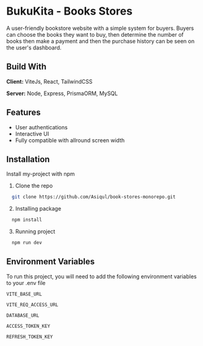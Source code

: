 
# BukuKita - Books Stores


A user-friendly bookstore website with a simple system for buyers.
Buyers can choose the books they want to buy, then determine the number of books then make a payment and then the purchase history can be seen on the user's dashboard.


## Build With

**Client:** ViteJs, React, TailwindCSS

**Server:** Node, Express, PrismaORM, MySQL


## Features

- User authentications
- Interactive UI
- Fully compatible with allround screen width



## Installation

Install my-project with npm

1. Clone the repo
```bash
  git clone https://github.com/Asiqul/book-stores-monorepo.git
```
    
2. Installing package
```bash
  npm install
```

3. Running project
```bash
  npm run dev
```

## Environment Variables

To run this project, you will need to add the following environment variables to your .env file

`VITE_BASE_URL`

`VITE_REQ_ACCESS_URL`

`DATABASE_URL`

`ACCESS_TOKEN_KEY`

`REFRESH_TOKEN_KEY`

